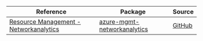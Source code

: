 | Reference | Package | Source |
|---|---|---|
|[Resource Management - Networkanalytics](mgmt-networkanalytics-readme.md)|[azure-mgmt-networkanalytics](https://pypi.org/project/azure-mgmt-networkanalytics)|[GitHub](https://github.com/Azure/azure-sdk-for-python/blob/main/sdk/networkanalytics/azure-mgmt-networkanalytics)|
